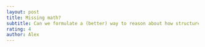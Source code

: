 ```yaml
---
layout: post
title: Missing math?
subtitle: Can we formulate a (better) way to reason about how structure and function are linked?
rating: 4
author: Alex
---
```


